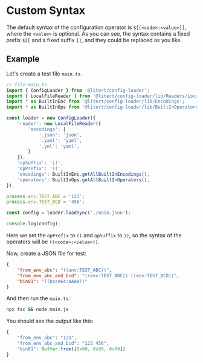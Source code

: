 # Custom Syntax

The default syntax of the configuration operator is `$[[<code>:<value>]]`, where the `<value>` is optional.
As you can see, the syntax contains a fixed prefix `$[[` and a fixed suffix `]]`, and they could be replaced as you like.

## Example

Let's create a test file `main.ts`.

```ts
// file:main.ts
import { ConfigLoader } from '@litert/config-loader';
import { LocalFileReader } from '@litert/config-loader/lib/Readers/LocalFileReader';
import * as BuiltInEnc from '@litert/config-loader/lib/Encodings';
import * as BuiltInOps from '@litert/config-loader/lib/BuiltInOperators';

const loader = new ConfigLoader({
    'reader': new LocalFileReader({
        'encodings': {
            '.json': 'json',
            '.yaml': 'yaml',
            '.yml': 'yaml',
        }
    }),
    'opSuffix': '))',
    'opPrefix': '((',
    'encodings': BuiltInEnc.getAllBuiltInEncodings(),
    'operators': BuiltInOps.getAllBuiltInOperators(),
});

process.env.TEST_ABC = '123';
process.env.TEST_BCD = '456';

const config = loader.loadSync('./main.json');

console.log(config);
```

Here we set the `opPrefix` to `((` and `opSuffix` to `))`, so the syntax of the operators will be `((<code>:<value>))`.

Now, create a JSON file for test:

```json
{
    "from_env_abc": "((env:TEST_ABC))",
    "from_env_abc_and_bcd": "((env:TEST_ABC)) ((env:TEST_BCD))",
    "bin01": "((base64:AAAA))"
}
```

And then run the `main.ts`:

```bash
npx tsc && node main.js
```

You should see the output like this:

```js
{
    "from_env_abc": "123",
    "from_env_abc_and_bcd": "123 456",
    "bin01": Buffer.from([0x00, 0x00, 0x00])
}
```
